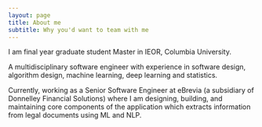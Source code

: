 ```yaml
---
layout: page
title: About me
subtitle: Why you'd want to team with me
---
```


I am final year graduate student Master in IEOR, Columbia University. 

A multidisciplinary software engineer with experience in software design, algorithm design, machine learning, deep learning and statistics.

Currently, working as a Senior Software Engineer at eBrevia (a subsidiary of Donnelley Financial Solutions) where I am designing, building, and maintaining core components of the application which extracts information from legal documents using ML and NLP.

